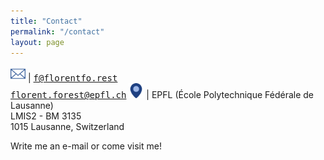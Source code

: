 ```yaml
---
title: "Contact"
permalink: "/contact"
layout: page
---
```


<img src="/assets/img/icons/e-mail-envelope-blue.png" alt="E-mail" height="24px" width="24px" style="padding: 0"/> | <tt>f@florentfo.rest</tt><br/><tt>florent.forest@epfl.ch</tt>
<img src="/assets/img/icons/location.png" alt="Office" height="24px" width="24px" style="padding: 0"/> | EPFL (École Polytechnique Fédérale de Lausanne)<br/>LMIS2 - BM 3135<br/>1015 Lausanne, Switzerland

Write me an e-mail or come visit me!
